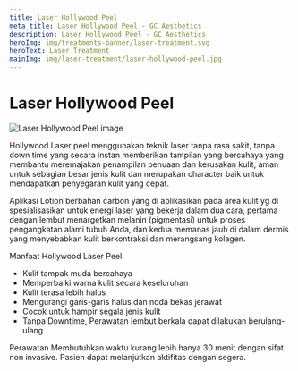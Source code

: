 ```yaml
---
title: Laser Hollywood Peel
meta_title: Laser Hollywood Peel - GC Aesthetics
description: Laser Hollywood Peel - GC Aesthetics
heroImg: img/treatments-banner/laser-treatment.svg
heroText: Laser Treatment
mainImg: img/laser-treatment/laser-hollywood-peel.jpg
---
```


<div class="container">
<div class="row mt-4">

# Laser Hollywood Peel

</div>
<div class="row mt-4">
<div class="col-12 col-md-6 col-lg-4">

<img :src="mainImg" class="w-100 h-100 shadow-sm object-fit-cover" alt="Laser Hollywood Peel image" />

</div>
<div class="col-12 col-md-6 col-lg-8 mt-4 mt-md-0">

Hollywood Laser peel menggunakan teknik laser tanpa rasa sakit, tanpa
down time yang secara instan memberikan tampilan yang bercahaya
yang membantu meremajakan penampilan penuaan dan kerusakan
kulit, aman untuk sebagian besar jenis kulit dan merupakan character
baik untuk mendapatkan penyegaran kulit yang cepat.

Aplikasi Lotion berbahan carbon yang di aplikasikan pada area kulit yg
di spesialisasikan untuk energi laser yang bekerja dalam dua cara,
pertama dengan lembut menargetkan melanin (pigmentasi) untuk
proses pengangkatan alami tubuh Anda, dan kedua memanas jauh di
dalam dermis yang menyebabkan kulit berkontraksi dan merangsang
kolagen.

Manfaat Hollywood Laser Peel:

- Kulit tampak muda bercahaya
- Memperbaiki warna kulit secara keseluruhan
- Kulit terasa lebih halus
- Mengurangi garis-garis halus dan noda bekas jerawat
- Cocok untuk hampir segala jenis kulit
- Tanpa Downtime, Perawatan lembut berkala dapat dilakukan
  berulang-ulang

Perawatan Membutuhkan waktu kurang lebih hanya 30 menit dengan
sifat non invasive. Pasien dapat melanjutkan aktifitas dengan segera.

</div>
</div>

</div>
